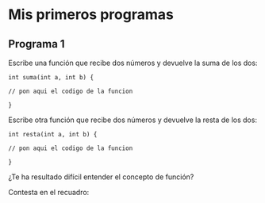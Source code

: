 <!-- BEGINBLOCK { "type" : "markdown", "editable" : "false"}   -->
# Mis primeros programas

## Programa 1

Escribe una función que recibe dos números y devuelve la suma de los dos:

	int suma(int a, int b) {
<!-- ENDBLOCK -->

<!-- BEGINBLOCK { "b_tag": "func_suma" ,  "type" : "code", "checkbutton": "true", "editable" : "true" , "buttons": [{"name" : "Ejecutar", "action" : "run" }, {"name": "Comprobar", "action" : "check"}]}   -->

	// pon aqui el codigo de la funcion
<!-- ENDBLOCK -->
	} 

Escribe otra función que recibe dos números y devuelve la resta de los dos:

	int resta(int a, int b)	{

<!-- BEGINBLOCK { "b_tag": "func_resta", "type" : "code", "checkbutton": "true", "editable" : "true" , "buttons": [{"name" : "Run", "action" : "run" }, {"name": "Check", "action" : "check"}]} -->
	// pon aqui el codigo de la funcion
<!-- ENDBLOCK -->
	} 

¿Te ha resultado difícil entender el concepto de función?

Contesta en el recuadro:

<!-- BEGINBLOCK { "type" : "text", "editable" : "true"} -->

<!-- ENDBLOCK -->

